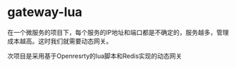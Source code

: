 # gateway-lua


在一个微服务的项目下，每个服务的IP地址和端口都是不确定的，服务越多，管理成本越高。这时我们就需要动态网关。

次项目是采用基于Openresrty的lua脚本和Redis实现的动态网关
